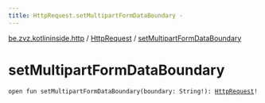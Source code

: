 ```yaml
---
title: HttpRequest.setMultipartFormDataBoundary - 
---
```


[be.zvz.kotlininside.http](../index.html) / [HttpRequest](index.html) / [setMultipartFormDataBoundary](./set-multipart-form-data-boundary.html)

# setMultipartFormDataBoundary

`open fun setMultipartFormDataBoundary(boundary: String!): `[`HttpRequest`](index.html)`!`